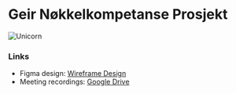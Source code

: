 # Geir Nøkkelkompetanse Prosjekt
![Unicorn](https://media.tenor.com/PACwYlxfuK4AAAAM/unicorn-happy.gif)

### Links
- Figma design: [Wireframe Design](https://www.figma.com/file/UFpxEF41wAbzKmsv7U8VQ7/DESIGN_FORSLAG_TIL_GEIR?t=q47PgzgDWi82nMJg-0)
- Meeting recordings: [Google Drive](https://drive.google.com/drive/folders/1p2qJgezziNBu5TW6B6Taq-q_Fli1rB-G?usp=sharing)
